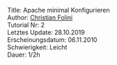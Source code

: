 Title: Apache minimal Konfigurieren  
Author: <a href="mailto:christian.folini@netnea.com">Christian Folini</a>  
Tutorial Nr: 2  
Letztes Update: 28.10.2019  
Erscheinungsdatum: 06.11.2010  
Schwierigkeit: Leicht  
Dauer: 1/2h
